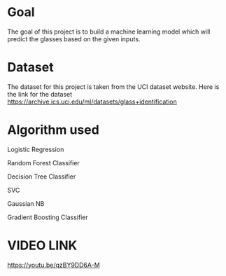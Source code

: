 # Goal
The goal of this project is to build a machine learning model which will predict the glasses based on the given inputs.

# Dataset
The dataset for this project is taken from the UCI dataset website. Here is the link for the dataset https://archive.ics.uci.edu/ml/datasets/glass+identification 

# Algorithm used
Logistic Regression

Random Forest Classifier

Decision Tree Classifier

SVC

Gaussian NB

Gradient Boosting Classifier

# VIDEO LINK 
https://youtu.be/qzBY9DD6A-M 
